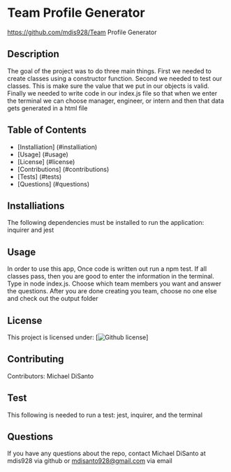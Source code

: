 
    
# Team Profile Generator
https://github.com/mdis928/Team Profile Generator
## Description
The goal of the project was to do three main things. First we needed to create classes using a constructor function. Second we needed to test our classes. This is make sure the value that we put in our objects is valid. Finally we needed to write code in our index.js file so that when we enter the terminal we can choose manager, engineer, or intern and then that data gets generated in a html file
## Table of Contents
* [Installiation] (#installiation)
* [Usage] (#usage)
* [License] (#license)
* [Contributions] (#contributions)
* [Tests] (#tests)
* [Questions] (#questions)
## Installiations 
The following dependencies must be installed to run the application: inquirer and jest
## Usage
In order to use this app, Once code is written out run a npm test. If all classes pass, then you are good to enter the information in the terminal. Type in node index.js. Choose which team members you want and answer the questions. After you are done creating you team, choose no one else and check out the output folder
## License
This project is licensed under: [![Github license](https://img.shields.io/badge/license-MIT-blue)]
## Contributing
Contributors: Michael DiSanto
## Test
This following is needed to run a test: jest, inquirer, and the terminal
## Questions
If you have any questions about the repo, contact Michael DiSanto at mdis928 via github or mdisanto928@gmail.com via email
    